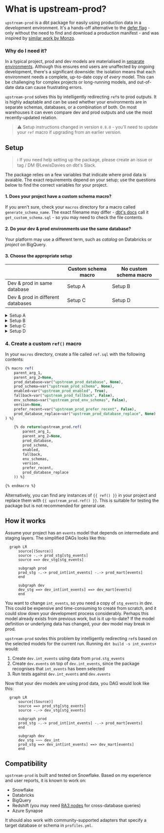 # What is upstream-prod?

`upstream-prod` is a dbt package for easily using production data in a development environment. It's a hands-off alternative to the [defer flag](https://docs.getdbt.com/reference/node-selection/defer) - only without the need to find and download a production manifest - and was inspired by [similar work by Monzo](https://monzo.com/blog/2021/10/14/an-introduction-to-monzos-data-stack).

### Why do I need it?

In a typical project, prod and dev models are materialised in [separate environments](https://docs.getdbt.com/docs/core/dbt-core-environments). Although this ensures end users are unaffected by ongoing development, there's a significant downside: the isolation means that each environment needs a complete, up-to-date copy of _every_ model. This can be challenging for complex projects or long-running models, and out-of-date data can cause frustrating errors.

`upstream-prod` solves this by intelligently redirecting `ref`s to prod outputs. It is highly adaptable and can be used whether your environments are in separate schemas, databases, or a combination of both. On most warehouses it can even compare dev and prod outputs and use the most recently-updated relation.

> ⚠️ Setup instructions changed in version `0.8.0` - you'll need to update your `ref` macro if upgrading from an earlier version.

## Setup

> ℹ️ If you need help setting up the package, please create an issue or tag / DM @LewisDavies on dbt's Slack.

The package relies on a few variables that indicate where prod data is avaiable. The exact requirements depend on your setup; use the questions below to find the correct variables for your project. 

#### 1. Does your project have a custom schema macro?

If you aren't sure, check your `macros` directory for a macro called `generate_schema_name`. The exact filename may differ - [dbt's docs](https://docs.getdbt.com/docs/build/custom-schemas#a-built-in-alternative-pattern-for-generating-schema-names) call it `get_custom_schema.sql` - so you may need to check the file contents.

#### 2. Do your dev & prod environments use the same database?
Your platform may use a different term, such as _catalog_ on Databricks or _project_ on BigQuery.

#### 3. Choose the appropriate setup

|                                   | Custom schema macro | No custom schema macro |
|-----------------------------------|---------------------|------------------------|
| Dev & prod in same database       | Setup A             | Setup B                |
| Dev & prod in different databases | Setup C             | Setup D                |


<!-- START COLLAPSIBLE SECTIONS -->

<!-- A: custom macro & same database -->
<details><summary>Setup A</summary>
<br/>

The custom macro requires two small tweaks to work with the package. This is easiest to explain with an example, so here is how to modify the [built-in `generate_schema_name_for_env` macro](https://github.com/dbt-labs/dbt-adapters/blob/6e765f58d1a15f7fcc15e504916543bd55bd62b7/dbt/include/global_project/macros/get_custom_name/get_custom_schema.sql#L47-L60).

```sql
-- 1. Add an is_upstream_prod parameter that defaults to False
{% macro generate_schema_name(custom_schema_name, node, is_upstream_prod=False) -%}
    {%- set default_schema = target.schema -%}
    -- 2. In the clause that generates your prod schema names, add a check that the value is True
    --    **Make sure to enclose the or condition in brackets**
    {%- if (target.name == "prod" or is_upstream_prod == true) and custom_schema_name is not none -%}
        {{ custom_schema_name | trim }}
    {%- else -%}
        {{ default_schema }}
    {%- endif -%}
{%- endmacro %}
```

<br/>

Add the values below to the `vars` section of `dbt_project.yml`. Some optional variables are included to improve your experience:
- `upstream_prod_fallback` tells the package to return your dev relation if the prod version can't be found. This is very useful when creating multiple models at the same time.
- `upstream_prod_prefer_recent` compares when the prod and dev relations were last modified and returns the most recent. **This is only available on Snowflake, Databricks & BigQuery.**
- `upstream_prod_disabled_targets` is used to bypass the package in certain environments. **It is highly recommended to disable the package for prod runs**.

```yml
# dbt_project.yml
vars:
  # Required
  upstream_prod_env_schemas: true
  # Optional, but recommended
  upstream_prod_fallback: true
  upstream_prod_prefer_recent: true
  upstream_prod_disabled_targets:
    - prod
```
</details>

<!-- B: no custom macro & same database -->
<details><summary>Setup B</summary>
<br/>

Add the values below to the `vars` section of `dbt_project.yml`. Some optional variables are included to improve your experience:
- `upstream_prod_fallback` tells the package to return your dev relation if the prod version can't be found. This is very useful when creating multiple models at the same time.
- `upstream_prod_prefer_recent` compares when the prod and dev relations were last modified and returns the most recent. **This is only available on Snowflake, Databricks & BigQuery.**
- `upstream_prod_disabled_targets` is used to bypass the package in certain environments. **It is highly recommended to disable the package for prod runs**.

```yml
# dbt_project.yml
vars:
  # Required
  upstream_prod_schema: <prod_schema_name/prefix>
  # Optional, but recommended
  upstream_prod_fallback: true
  upstream_prod_prefer_recent: true
  upstream_prod_disabled_targets:
    - prod
```
</details>

<!-- C: custom macro & different databases -->
<details><summary>Setup C</summary>
<br/>

The custom macro requires two small tweaks to work with the package. This is easiest to explain with an example, so here is how to modify the [built-in `generate_schema_name_for_env` macro](https://github.com/dbt-labs/dbt-adapters/blob/6e765f58d1a15f7fcc15e504916543bd55bd62b7/dbt/include/global_project/macros/get_custom_name/get_custom_schema.sql#L47-L60).

```sql
-- 1. Add an is_upstream_prod parameter that defaults to False
{% macro generate_schema_name(custom_schema_name, node, is_upstream_prod=False) -%}
    {%- set default_schema = target.schema -%}
    -- 2. In the clause that generates your prod schema names, add a check that the value is True
    --    **Make sure to enclose the or condition in brackets**
    {%- if (target.name == "prod" or is_upstream_prod == true) and custom_schema_name is not none -%}
        {{ custom_schema_name | trim }}
    {%- else -%}
        {{ default_schema }}
    {%- endif -%}
{%- endmacro %}
```

<br/>

Add the values below to the `vars` section of `dbt_project.yml`. Some optional variables are included to improve your experience:
- `upstream_prod_fallback` tells the package to return your dev relation if the prod version can't be found. This is very useful when creating multiple models at the same time.
- `upstream_prod_prefer_recent` compares when the prod and dev relations were last modified and returns the most recent. **This is only available on Snowflake, Databricks & BigQuery.**
- `upstream_prod_disabled_targets` is used to bypass the package in certain environments. **It is highly recommended to disable the package for prod runs**.

```yml
# dbt_project.yml
vars:
  # Required
  upstream_prod_database: <prod_database_name>
  upstream_prod_env_schemas: true
  # Optional, but recommended
  upstream_prod_fallback: true
  upstream_prod_prefer_recent: true
  upstream_prod_disabled_targets:
    - prod
```

<details><summary><b>Advanced: projects with multiple prod & dev databases</b></summary>
<br/>

If you project materialises models in more than one database per env, use `upstream_prod_database_replace` instead of `upstream_prod_database`. You can then provide a two-item list with values to find and their replacement strings.

For example, a project that materialises `models/marts` in one database and everything else in another would use 4 databases:
- During development
    - `models/marts` &rarr; `dev_marts_db`
    - Everything else &rarr; `dev_stg_db`
- In production
    - `models/marts` &rarr; `prod_marts_db`
    - Everything else &rarr; `prod_stg_db`

Setting `upstream_prod_database_replace: [dev, prod]` would allow the package to work with this project.
</details>

</details>

<!-- D: no custom macro & different databases -->
<details><summary>Setup D</summary>
<br/>

Add the values below to the `vars` section of `dbt_project.yml`. Some optional variables are included to improve your experience:
- `upstream_prod_fallback` tells the package to return your dev relation if the prod version can't be found. This is very useful when creating multiple models at the same time.
- `upstream_prod_prefer_recent` compares when the prod and dev relations were last modified and returns the most recent. **This is only available on Snowflake, Databricks & BigQuery.**
- `upstream_prod_disabled_targets` is used to bypass the package in certain environments. **It is highly recommended to disable the package for prod runs**.

```yml
# dbt_project.yml
vars:
  # Required
  upstream_prod_database: <prod_database_name>
  upstream_prod_schema: <prod_schema_name/prefix>
  # Optional, but recommended
  upstream_prod_fallback: true
  upstream_prod_prefer_recent: true
  upstream_prod_disabled_targets:
    - prod
```

<details><summary><b>Advanced: projects with multiple prod & dev databases</b></summary>
<br/>

If you project materialises models in more than one database per env, use `upstream_prod_database_replace` instead of `upstream_prod_database`. You can then provide a two-item list with values to find and their replacement strings.

For example, a project that materialises `models/marts` in one database and everything else in another would use 4 databases:
- During development
    - `models/marts` &rarr; `dev_marts_db`
    - Everything else &rarr; `dev_stg_db`
- In production
    - `models/marts` &rarr; `prod_marts_db`
    - Everything else &rarr; `prod_stg_db`

Setting `upstream_prod_database_replace: [dev, prod]` would allow the package to work with this project.
</details>

</details>
<!-- END COLLAPSIBLE SECTIONS -->

### 4. Create a custom `ref()` macro

In your `macros` directory, create a file called `ref.sql` with the following contents:
```sql
{% macro ref(
    parent_arg_1,
    parent_arg_2=None, 
    prod_database=var("upstream_prod_database", None),
    prod_schema=var("upstream_prod_schema", None),
    enabled=var("upstream_prod_enabled", True),
    fallback=var("upstream_prod_fallback", False),
    env_schemas=var("upstream_prod_env_schemas", False),
    version=None,
    prefer_recent=var("upstream_prod_prefer_recent", False),
    prod_database_replace=var("upstream_prod_database_replace", None)
) %}

    {% do return(upstream_prod.ref(
        parent_arg_1,
        parent_arg_2=None,
        prod_database,
        prod_schema,
        enabled,
        fallback,
        env_schemas,
        version,
        prefer_recent,
        prod_database_replace
    )) %}

{% endmacro %}
```

Alternatively, you can find any instances of `{{ ref() }}` in your project and replace them with `{{ upstream_prod.ref() }}`. This is suitable for testing the package but is not recommended for general use.

## How it works

Assume your project has an `events` model that depends on intermediate and staging layers. The simplified DAGs looks like this:

```mermaid
  graph LR
      source[(Source)]
      source -.-> prod_stg[stg_events]
      source ==> dev_stg[stg_events]
      
      subgraph prod
      prod_stg -.-> prod_int[int_events] -.-> prod_mart[events]
      end
      
      subgraph dev
      dev_stg ==> dev_int[int_events] ==> dev_mart[events]
      end
```

You want to change `int_events`, so you need a copy of `stg_events` in dev. This could be expensive and time-consuming to create from scratch, and it could slow down your development process considerably. Perhaps this model already exists from previous work, but is it up-to-date? If the model definition or underlying data has changed, your dev model may break in prod.

`upstream-prod` sovles this problem by intelligently redirecting `ref`s based on the selected models for the current run. Running `dbt build -s int_events+` would:

1. Create `dev.int_events` using data from `prod.stg_events`
2. Create `dev.events` on top of `dev.int_events`, since the package recognises that `int_events` has been selected
3. Run tests against `dev.int_events` and `dev.events`

Now that your dev models are using prod data, you DAG would look like this:
```mermaid
  graph LR
      source[(Source)]
      source ==> prod_stg[stg_events]
      source -.-> dev_stg[stg_events]
      
      subgraph prod
      prod_stg -.-> prod_int[int_events] -.-> prod_mart[events]
      end
      
      subgraph dev
      dev_stg ~~~ dev_int
      prod_stg ==> dev_int[int_events] ==> dev_mart[events]
      end
```

## Compatibility
`upstream-prod` is built and tested on Snowflake. Based on my experience and user reports, it is known to work on:
- Snowflake
- Databricks
- BigQuery
- Redshift (you may need [RA3 nodes](https://aws.amazon.com/redshift/features/ra3/) for cross-database queries)
- Azure Synapse

It should also work with community-supported adapters that specify a target database or schema in `profiles.yml`.
